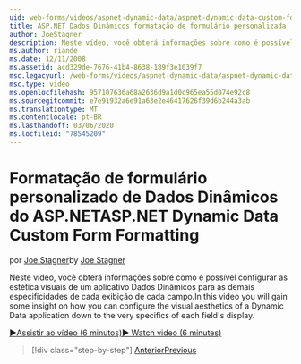 ```yaml
---
uid: web-forms/videos/aspnet-dynamic-data/aspnet-dynamic-data-custom-form-formatting
title: ASP.NET Dados Dinâmicos formatação de formulário personalizada | Microsoft Docs
author: JoeStagner
description: Neste vídeo, você obterá informações sobre como é possível configurar as estética visuais de um aplicativo Dados Dinâmicos para as demais especificações de cada arquivo...
ms.author: riande
ms.date: 12/11/2008
ms.assetid: acd329de-7676-41b4-8638-189f3e1039f7
msc.legacyurl: /web-forms/videos/aspnet-dynamic-data/aspnet-dynamic-data-custom-form-formatting
msc.type: video
ms.openlocfilehash: 957107636a68a2636d9a1d0c965ea55d074e92c8
ms.sourcegitcommit: e7e91932a6e91a63e2e46417626f39d6b244a3ab
ms.translationtype: MT
ms.contentlocale: pt-BR
ms.lasthandoff: 03/06/2020
ms.locfileid: "78545209"
---
```

# <a name="aspnet-dynamic-data-custom-form-formatting"></a><span data-ttu-id="b47df-103">Formatação de formulário personalizado de Dados Dinâmicos do ASP.NET</span><span class="sxs-lookup"><span data-stu-id="b47df-103">ASP.NET Dynamic Data Custom Form Formatting</span></span>

<span data-ttu-id="b47df-104">por [Joe Stagner](https://github.com/JoeStagner)</span><span class="sxs-lookup"><span data-stu-id="b47df-104">by [Joe Stagner](https://github.com/JoeStagner)</span></span>

<span data-ttu-id="b47df-105">Neste vídeo, você obterá informações sobre como é possível configurar as estética visuais de um aplicativo Dados Dinâmicos para as demais especificidades de cada exibição de cada campo.</span><span class="sxs-lookup"><span data-stu-id="b47df-105">In this video you will gain some insight on how you can configure the visual aesthetics of a Dynamic Data application down to the very specifics of each field's display.</span></span>

[<span data-ttu-id="b47df-106">&#9654;Assistir ao vídeo (6 minutos)</span><span class="sxs-lookup"><span data-stu-id="b47df-106">&#9654; Watch video (6 minutes)</span></span>](https://channel9.msdn.com/Blogs/ASP-NET-Site-Videos/aspnet-dynamic-data-custom-form-formatting)

> [!div class="step-by-step"]
> [<span data-ttu-id="b47df-107">Anterior</span><span class="sxs-lookup"><span data-stu-id="b47df-107">Previous</span></span>](how-to-create-table-specific-custom-forms-in-an-aspnet-dynamic-data-application.md)
